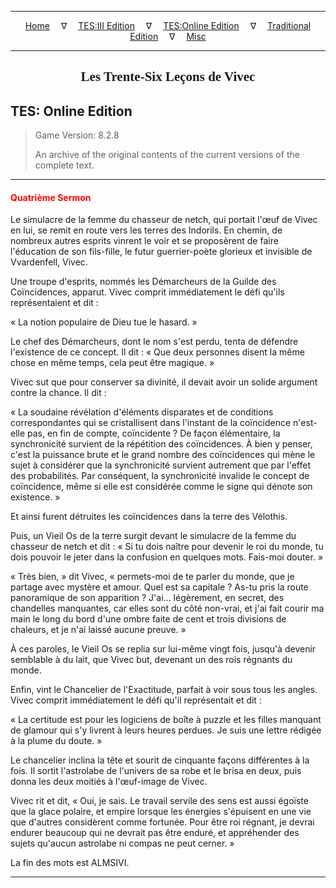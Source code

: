 
---

<!-- Jekyll Page Links -->

<center>
<a href="../../../../index.html">Home</a>
&emsp;&nabla;&emsp;
<a href="../../../index-tes3.html">TES:III Edition</a>
&emsp;&nabla;&emsp;
<a href="../../../index-teso.html">TES:Online Edition</a>
&emsp;&nabla;&emsp;
<a href="../../../index-traditional.html">Traditional Edition</a>
&emsp;&nabla;&emsp;
<a href="../../../index-misc.html">Misc</a>
</center>

<!-- Markdown Body Below: -->

---

<center>
<h2><span style="font-family:Georgia">Les Trente-Six Leçons de Vivec</span></h2>
</center>

## TES: Online Edition

> Game Version: 8.2.8
>
> An archive of the original contents of the current versions of the complete text.

---

#### <span style="color:red">Quatrième Sermon</span>

Le simulacre de la femme du chasseur de netch, qui portait l'œuf de Vivec en lui, se remit en route vers les terres des Indorils. En chemin, de nombreux autres esprits vinrent le voir et se proposèrent de faire l'éducation de son fils-fille, le futur guerrier-poète glorieux et invisible de Vvardenfell, Vivec.

Une troupe d'esprits, nommés les Démarcheurs de la Guilde des Coïncidences, apparut. Vivec comprit immédiatement le défi qu'ils représentaient et dit :

« La notion populaire de Dieu tue le hasard. »

Le chef des Démarcheurs, dont le nom s'est perdu, tenta de défendre l'existence de ce concept. Il dit : « Que deux personnes disent la même chose en même temps, cela peut être magique. »

Vivec sut que pour conserver sa divinité, il devait avoir un solide argument contre la chance. Il dit :

« La soudaine révélation d'éléments disparates et de conditions correspondantes qui se cristallisent dans l'instant de la coïncidence n'est-elle pas, en fin de compte, coïncidente ? De façon élémentaire, la synchronicité survient de la répétition des coïncidences. À bien y penser, c'est la puissance brute et le grand nombre des coïncidences qui mène le sujet à considérer que la synchronicité survient autrement que par l'effet des probabilités. Par conséquent, la synchronicité invalide le concept de coïncidence, même si elle est considérée comme le signe qui dénote son existence. »

Et ainsi furent détruites les coïncidences dans la terre des Vélothis.

Puis, un Vieil Os de la terre surgit devant le simulacre de la femme du chasseur de netch et dit : « Si tu dois naître pour devenir le roi du monde, tu dois pouvoir le jeter dans la confusion en quelques mots. Fais-moi douter. »

« Très bien, » dit Vivec, « permets-moi de te parler du monde, que je partage avec mystère et amour. Quel est sa capitale ? As-tu pris la route panoramique de son apparition ? J'ai… légèrement, en secret, des chandelles manquantes, car elles sont du côté non-vrai, et j'ai fait courir ma main le long du bord d'une ombre faite de cent et trois divisions de chaleurs, et je n'ai laissé aucune preuve. »

À ces paroles, le Vieil Os se replia sur lui-même vingt fois, jusqu'à devenir semblable à du lait, que Vivec but, devenant un des rois régnants du monde.

Enfin, vint le Chancelier de l'Exactitude, parfait à voir sous tous les angles. Vivec comprit immédiatement le défi qu'il représentait et dit :

« La certitude est pour les logiciens de boîte à puzzle et les filles manquant de glamour qui s'y livrent à leurs heures perdues. Je suis une lettre rédigée à la plume du doute. »

Le chancelier inclina la tête et sourit de cinquante façons différentes à la fois. Il sortit l'astrolabe de l'univers de sa robe et le brisa en deux, puis donna les deux moitiés à l'œuf-image de Vivec.

Vivec rit et dit, « Oui, je sais. Le travail servile des sens est aussi égoïste que la glace polaire, et empire lorsque les énergies s'épuisent en une vie que d'autres considèrent comme fortunée. Pour être roi régnant, je devrai endurer beaucoup qui ne devrait pas être enduré, et appréhender des sujets qu'aucun astrolabe ni compas ne peut cerner. »

La fin des mots est ALMSIVI.

---
